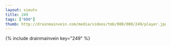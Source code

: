 ```yaml
--- 
layout: sieutv
title: 249
tags: ["000"]
thumb: http://drainmainvein.com/media/videos/tmb/000/000/249/player.jpg
---
```

{% include drainmainvein key="249" %} 
